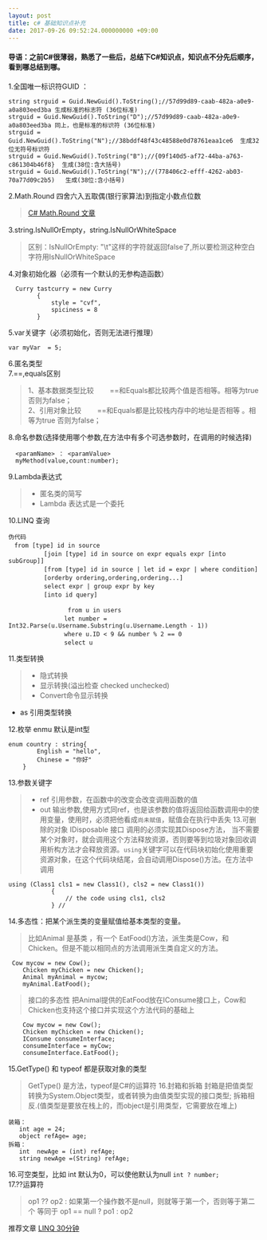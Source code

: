 ```yaml
---
layout: post
title: c# 基础知识点补充
date: 2017-09-26 09:52:24.000000000 +09:00
---
```

#### 导语：之前C#很薄弱，熟悉了一些后，总结下C#知识点，知识点不分先后顺序，看到哪总结到哪。
1.全国唯一标识符GUID ：
```
string strguid = Guid.NewGuid().ToString();//57d99d89-caab-482a-a0e9-a0a803eed3ba 生成标准的标志符 (36位标准)
strguid = Guid.NewGuid().ToString("D");//57d99d89-caab-482a-a0e9-a0a803eed3ba 同上，也是标准的标识符 (36位标准)  
strguid = Guid.NewGuid().ToString("N");//38bddf48f43c48588e0d78761eaa1ce6  生成32位无符号标识符  
strguid = Guid.NewGuid().ToString("B");//{09f140d5-af72-44ba-a763-c861304b46f8}  生成(38位:含大括号)  
strguid = Guid.NewGuid().ToString("N");//(778406c2-efff-4262-ab03-70a77d09c2b5)   生成(38位:含小括号)   
```

2.Math.Round 四舍六入五取偶(银行家算法)到指定小数点位数
>[C# Math.Round 文章](http://www.cnblogs.com/lonelyxmas/p/5203494.html)

3.string.IsNullOrEmpty，string.IsNullOrWhiteSpace 
>区别：IsNullOrEmpty: "\t"这样的字符就返回false了,所以要检测这种空白字符用IsNullOrWhiteSpace

4.对象初始化器（必须有一个默认的无参构造函数）
```
  Curry tastcurry = new Curry
        {
            style = "cvf",
            spiciness = 8
        } 

```

5.var关键字（必须初始化，否则无法进行推理）
```
var myVar  = 5;
```
6.匿名类型<br>
7.==,equals区别
> 1、基本数据类型比较
　　==和Equals都比较两个值是否相等。相等为true 否则为false；
　　<br>
2、引用对象比较
　　==和Equals都是比较栈内存中的地址是否相等 。相等为true 否则为false；

8.命名参数(选择使用哪个参数,在方法中有多个可选参数时，在调用的时候选择)
```
  <paramName> ： <paramValue>
  myMethod(value,count:number);
```

9.Lambda表达式
>- 匿名类的简写
>- Lambda 表达式是一个委托

10.LINQ 查询
```
伪代码
　from [type] id in source
　　　　　　[join [type] id in source on expr equals expr [into subGroup]]
　　　　　　[from [type] id in source | let id = expr | where condition]
　　　　　　[orderby ordering,ordering,ordering...]
　　　　　　select expr | group expr by key
　　　　　　[into id query]
```
```
　               from u in users
         　　　　let number = Int32.Parse(u.Username.Substring(u.Username.Length - 1))
         　　　　where u.ID < 9 && number % 2 == 0
         　　　　select u
```
11.类型转换
>- 隐式转换
>- 显示转换(溢出检查 checked  unchecked)
> - Convert命令显示转换
  - as 引用类型转换

12.枚举 enmu 默认是int型
```
enum country : string{
        English = "hello",
        Chinese = "你好"
    }
```
13.参数关键字
> - ref  引用参数，在函数中的改变会改变调用函数的值
>- out   输出参数,使用方式同ref，也是该参数的值将返回给函数调用中的使用变量，使用时，必须把他看成`尚未赋值`，赋值会在执行中丢失
13.可删除的对象
IDisposable 接口 调用的必须实现其Dispose方法， 当不需要某个对象时，就会调用这个方法释放资源，否则要等到垃圾对象回收调用析构方法才会释放资源。`using`关键字可以在代码块初始化使用重要资源对象，在这个代码块结尾，会自动调用Dispose()方法。在方法中调用
```
using (Class1 cls1 = new Class1(), cls2 = new Class1())
            {
                // the code using cls1, cls2
            } //
```
14.多态性：把某个派生类的变量赋值给基本类型的变量。
>比如Animal 是基类 ，有一个 EatFood()方法，派生类是Cow，和Chicken。但是不能以相同点的方法调用派生类自定义的方法。
```
 Cow mycow = new Cow();
    Chicken myChicken = new Chicken();
    Animal myAnimal = mycow;
    myAnimal.EatFood();
```
>接口的多态性 把Animal提供的EatFood放在IConsume接口上，Cow和Chicken也支持这个接口并实现这个方法代码的基础上
```
    Cow mycow = new Cow();
    Chicken myChicken = new Chicken();
    IConsume consumeInterface;
    consumeInterface = myCow;
    consumeInterface.EatFood();
```
15.GetType() 和 typeof 都是获取对象的类型 
> GetType() 是方法，typeof是C#的运算符
16.封箱和拆箱
>封箱是把值类型转换为System.Object类型，或者转换为由值类型实现的接口类型;
 拆箱相反.(值类型是要放在栈上的，而object是引用类型，它需要放在堆上)
 ```
 装箱：
    int age = 24;
    object refAge= age;
 拆箱：
    int  newAge = (int) refAge;
    string newAge =(String) refAge;
 ```
16.可空类型，比如 int 默认为0，可以使他默认为null  `int ? number;`<br>
17.??运算符 
> op1 ?? op2  : 如果第一个操作数不是null，则就等于第一个，否则等于第二个
等同于  op1 == null ? po1 : op2

推荐文章 [LINQ 30分钟](http://www.cnblogs.com/liulun/archive/2013/02/26/2909985.html)